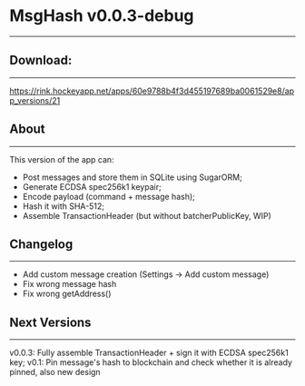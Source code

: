 # MsgHash v0.0.3-debug
-------------

## Download:
-------------
https://rink.hockeyapp.net/apps/60e9788b4f3d455197689ba0061529e8/app_versions/21

## About
-------------
This version of the app can:
- Post messages and store them in SQLite using SugarORM;
- Generate ECDSA spec256k1 keypair;
- Encode payload (command + message hash);
- Hash it with SHA-512;
- Assemble TransactionHeader (but without batcherPublicKey, WIP)

## Changelog
-------------
- Add custom message creation (Settings -> Add custom message)
- Fix wrong message hash
- Fix wrong getAddress()

## Next Versions
-------------
v0.0.3: Fully assemble TransactionHeader + sign it with ECDSA spec256k1 key;
v0.1: Pin message's hash to blockchain and check whether it is already pinned, also new design